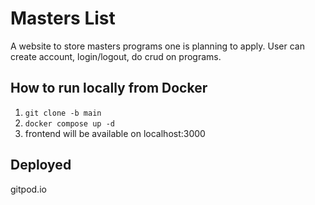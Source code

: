 # Masters List

A website to store masters programs one is planning to apply. User can create account, login/logout, do crud on programs.

## How to run locally from Docker
1. `git clone -b main`
2. `docker compose up -d`
3. frontend will be available on localhost:3000

## Deployed
gitpod.io